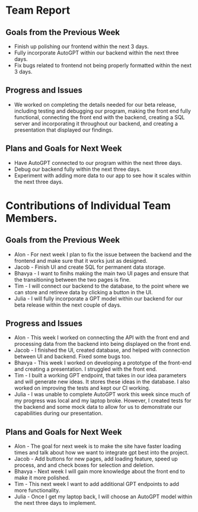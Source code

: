 # Team Report
## Goals from the Previous Week
* Finish up polishing our frontend within the next 3 days.
* Fully incorporate AutoGPT within our backend within the next three days.
* Fix bugs related to frontend not being properly formatted within the next 3 days.

## Progress and Issues
* We worked on completing the details needed for our beta release, including testing and debugging our program, making the front end fully functional, connecting the front end with the backend, creating a SQL server and incorporating it throughout our backend, and creating a presentation that displayed our findings.

## Plans and Goals for Next Week
* Have AutoGPT connected to our program within the next three days.
* Debug our backend fully within the next three days.
* Experiment with adding more data to our app to see how it scales within the next three days.





# Contributions of Individual Team Members.
## Goals from the Previous Week
* Alon - For next week I plan to fix the issue between the backend and the frontend and make sure that it works just as designed. 
* Jacob - Finish UI and create SQL for permanent data storage.
* Bhavya - I want to finihs making the main two UI pages and ensure that the transitioning between the two pages is fine.
* Tim - I will connect our backend to the database, to the point where we can store and retireve data by clicking a button in the UI.
* Julia - I will fully incorporate a GPT model within our backend for our beta release within the next couple of days.

## Progress and Issues
* Alon -  This week I worked on connecting the API with the front end and processing data from the backend into being displayed on the front end. 
* Jacob - I finished the UI, created database, and helped with connection between UI and backend. Fixed some bugs too.
* Bhavya - This week I worked on developing a prototype of the front-end and creating a presentation. I struggled with the front end.
* Tim - I built a working GPT endpoint, that takes in our idea parameters and will generate new ideas. It stores these ideas in the database. I also worked on improving the tests and kept our CI working.
* Julia - I was unable to complete AutoGPT work this week since much of my progress was local and my laptop broke. However, I created tests for the backend and some mock data to allow for us to demonstrate our capabilities during our presentation.


## Plans and Goals for Next Week
* Alon -  The goal for next week is to make the site have faster loading times and talk about how we want to integrate gpt best into the project.
* Jacob - Add buttons for new pages, add loading feature, speed up process, and and check boxes for selection and deletion.
* Bhavya - Next week I will gain more knowledge about the front end to make it more polished.
* Tim - This next week I want to add additional GPT endpoints to add more functionality.
* Julia - Once I get my laptop back, I will choose an AutoGPT model within the next three days to implement.

